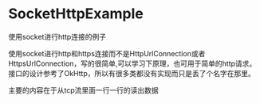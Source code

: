 # SocketHttpExample
使用socket进行http连接的例子

使用socket进行http和https连接而不是HttpUrlConnection或者HttpsUrlConnection，写的很简单,可以学习下原理，也可用于简单的http请求。接口的设计参考了OkHttp，所以有很多类都没有实现而只是丢了个名字在那里。

主要的内容在于从tcp流里面一行一行的读出数据